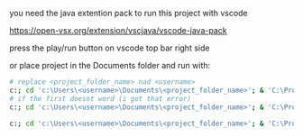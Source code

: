you need the java extention pack to run this project with vscode

https://open-vsx.org/extension/vscjava/vscode-java-pack

press the play/run button on vscode top bar right side

or place project in the Documents folder and run with:
```bash
# replace <project_folder_name> nad <username>
c:; cd 'c:\Users\<username>\Documents\<project_folder_name>'; & 'C:\Program Files\Java\jdk-21\bin\java.exe' '-XX:+ShowCodeDetailsInExceptionMessages' '-cp' 'C:\Users\<username>\Documents\<project_folder_name>\bin' 'App'
# if the first doesnt word (i got that error)
c:; cd 'c:\Users\<username>\Documents\<project_folder_name>'; & 'C:\Program Files\Java\jdk-21\bin\java.exe' '--enable-preview' '-XX:+ShowCodeDetailsInExceptionMessages' '-cp' 'C:\Users\<username>\Documents\<project_folder_name>\bin' 'App'

c:; cd 'c:\Users\<username>\Documents\<project_folder_name>'; & 'C:\Program Files\Java\jdk-21\bin\java.exe' '@C:\Users\<username>\AppData\Local\Temp\cp_5hjltklq90roliit6y7dhvlfo.argfile' 'App'
```
